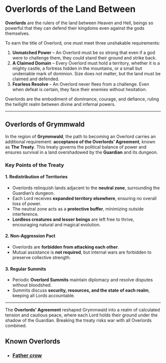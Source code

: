 # Overlords of the Land Between

**Overlords** are the rulers of the land between Heaven and Hell, beings so powerful that they can defend their kingdoms even against the gods themselves.  

To earn the title of Overlord, one must meet three unshakable requirements:  

1. **Unmatched Power** – An Overlord must be so strong that even if a god were to challenge them, they could stand their ground and strike back.  
2. **A Claimed Domain** – Every Overlord must hold a territory, whether it is a mighty castle, a fortress hidden in the mountains, or a small but undeniable mark of dominion. Size does not matter, but the land must be claimed and defended.  
3. **Fearless Resolve** – An Overlord never flees from a challenge. Even when defeat is certain, they face their enemies without hesitation.  

Overlords are the embodiment of dominance, courage, and defiance, ruling the twilight realm between divine and infernal powers.  

---

## Overlords of Grymmwald

In the region of **Grymmwald**, the path to becoming an Overlord carries an additional requirement: **acceptance of the Overlords’ Agreement**, known as **The Treaty**. This treaty governs the political balance of power and ensures survival in a land overshadowed by the **Guardian** and its dungeon.  

### Key Points of the Treaty

#### 1. Redistribution of Territories
- Overlords relinquish lands adjacent to the **neutral zone**, surrounding the Guardian’s dungeon.  
- Each Lord receives **expanded territory elsewhere**, ensuring no overall loss of power.  
- The neutral zone acts as a **protective buffer**, minimizing outside interference.  
- **Lordless creatures and lesser beings** are left free to thrive, encouraging natural and magical evolution.  

#### 2. Non-Aggression Pact
- Overlords are **forbidden from attacking each other**.  
- Mutual assistance is **not required**, but internal wars are forbidden to preserve collective strength.  

#### 3. Regular Summits
- Periodic **Overlord Summits** maintain diplomacy and resolve disputes without bloodshed.  
- Summits discuss **security, resources, and the state of each realm**, keeping all Lords accountable.  

---

The **Overlords’ Agreement** reshaped Grymmwald into a realm of calculated tension and cautious peace, where each Lord holds their ground under the shadow of the Guardian. Breaking the treaty risks war with all Overlords combined.

## Known Overlords

- ###  [Father crow](overlords/father_crow/)

